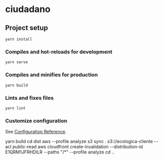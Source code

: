 # ciudadano

## Project setup
```
yarn install
```

### Compiles and hot-reloads for development
```
yarn serve
```

### Compiles and minifies for production
```
yarn build
```

### Lints and fixes files
```
yarn lint
```

### Customize configuration
See [Configuration Reference](https://cli.vuejs.org/config/).



yarn build
cd dist
aws --profile analyze s3 sync . s3://ecologica-cliente --acl public-read
aws cloudfront create-invalidation --distribution-id E1QRM1JFRHDILR --paths "/*" --profile analyze
cd ..

